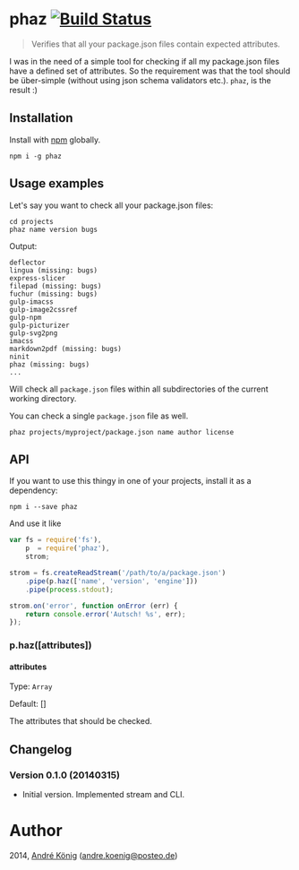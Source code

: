 # phaz [![Build Status](https://travis-ci.org/akoenig/phaz.png?branch=master)](https://travis-ci.org/akoenig/phaz)

> Verifies that all your package.json files contain expected attributes.

I was in the need of a simple tool for checking if all my package.json files have a defined set of attributes. So the requirement was that the tool should be über-simple (without using json schema validators etc.). `phaz`, is the result :)

## Installation

Install with [npm](https://npmjs.org/package/phaz) globally.

    npm i -g phaz

## Usage examples

Let's say you want to check all your package.json files:

    cd projects
    phaz name version bugs

Output:

    deflector
    lingua (missing: bugs)
    express-slicer
    filepad (missing: bugs)
    fuchur (missing: bugs)
    gulp-imacss
    gulp-image2cssref
    gulp-npm
    gulp-picturizer
    gulp-svg2png
    imacss
    markdown2pdf (missing: bugs)
    ninit
    phaz (missing: bugs)
    ...


Will check all `package.json` files within all subdirectories of the current working directory.

You can check a single `package.json` file as well.

    phaz projects/myproject/package.json name author license

## API

If you want to use this thingy in one of your projects, install it as a dependency:

    npm i --save phaz

And use it like

```javascript
var fs = require('fs'),
    p  = require('phaz'),
    strom;

strom = fs.createReadStream('/path/to/a/package.json')
    .pipe(p.haz(['name', 'version', 'engine']))
    .pipe(process.stdout);

strom.on('error', function onError (err) {
    return console.error('Autsch! %s', err);
});
```

### p.haz([attributes])

#### attributes
Type: `Array`

Default: []

The attributes that should be checked.

## Changelog

### Version 0.1.0 (20140315)

- Initial version. Implemented stream and CLI.

# Author

2014, [André König](http://iam.andrekoenig.info) (andre.koenig@posteo.de)